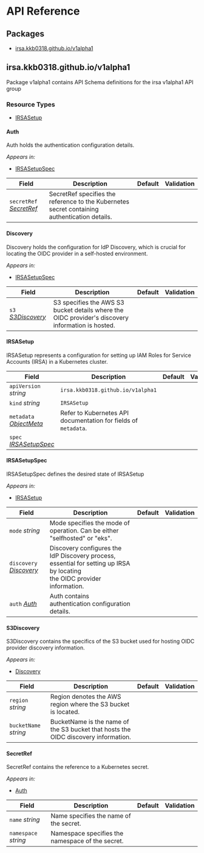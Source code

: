 # API Reference

## Packages
- [irsa.kkb0318.github.io/v1alpha1](#irsakkb0318githubiov1alpha1)


## irsa.kkb0318.github.io/v1alpha1

Package v1alpha1 contains API Schema definitions for the irsa v1alpha1 API group

### Resource Types
- [IRSASetup](#irsasetup)



#### Auth



Auth holds the authentication configuration details.



_Appears in:_
- [IRSASetupSpec](#irsasetupspec)

| Field | Description | Default | Validation |
| --- | --- | --- | --- |
| `secretRef` _[SecretRef](#secretref)_ | SecretRef specifies the reference to the Kubernetes secret containing authentication details. |  |  |


#### Discovery



Discovery holds the configuration for IdP Discovery, which is crucial for locating
the OIDC provider in a self-hosted environment.



_Appears in:_
- [IRSASetupSpec](#irsasetupspec)

| Field | Description | Default | Validation |
| --- | --- | --- | --- |
| `s3` _[S3Discovery](#s3discovery)_ | S3 specifies the AWS S3 bucket details where the OIDC provider's discovery information is hosted. |  |  |


#### IRSASetup



IRSASetup represents a configuration for setting up IAM Roles for Service Accounts (IRSA) in a Kubernetes cluster.





| Field | Description | Default | Validation |
| --- | --- | --- | --- |
| `apiVersion` _string_ | `irsa.kkb0318.github.io/v1alpha1` | | |
| `kind` _string_ | `IRSASetup` | | |
| `metadata` _[ObjectMeta](https://kubernetes.io/docs/reference/generated/kubernetes-api/v1.28/#objectmeta-v1-meta)_ | Refer to Kubernetes API documentation for fields of `metadata`. |  |  |
| `spec` _[IRSASetupSpec](#irsasetupspec)_ |  |  |  |


#### IRSASetupSpec



IRSASetupSpec defines the desired state of IRSASetup



_Appears in:_
- [IRSASetup](#irsasetup)

| Field | Description | Default | Validation |
| --- | --- | --- | --- |
| `mode` _string_ | Mode specifies the mode of operation. Can be either "selfhosted" or "eks". |  |  |
| `discovery` _[Discovery](#discovery)_ | Discovery configures the IdP Discovery process, essential for setting up IRSA by locating<br />the OIDC provider information. |  |  |
| `auth` _[Auth](#auth)_ | Auth contains authentication configuration details. |  |  |




#### S3Discovery



S3Discovery contains the specifics of the S3 bucket used for hosting OIDC provider discovery information.



_Appears in:_
- [Discovery](#discovery)

| Field | Description | Default | Validation |
| --- | --- | --- | --- |
| `region` _string_ | Region denotes the AWS region where the S3 bucket is located. |  |  |
| `bucketName` _string_ | BucketName is the name of the S3 bucket that hosts the OIDC discovery information. |  |  |


#### SecretRef



SecretRef contains the reference to a Kubernetes secret.



_Appears in:_
- [Auth](#auth)

| Field | Description | Default | Validation |
| --- | --- | --- | --- |
| `name` _string_ | Name specifies the name of the secret. |  |  |
| `namespace` _string_ | Namespace specifies the namespace of the secret. |  |  |


